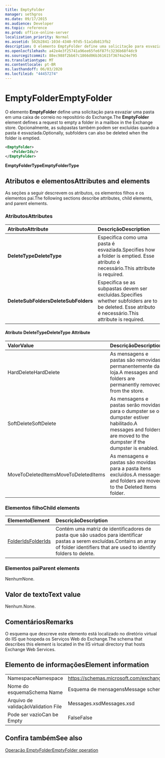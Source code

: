 ```yaml
---
title: EmptyFolder
manager: sethgros
ms.date: 09/17/2015
ms.audience: Developer
ms.topic: reference
ms.prod: office-online-server
localization_priority: Normal
ms.assetid: 502b2841-103d-4340-97d5-51a1db813fb2
description: O elemento EmptyFolder define uma solicitação para esvaziar uma pasta em uma caixa de correio no repositório do Exchange. Opcionalmente, as subpastas também podem ser excluídas quando a pasta é esvaziada.
ms.openlocfilehash: a42e4e3f25741a96ee65fe6f87fc3236b68f4dc9
ms.sourcegitcommit: 88ec988f2bb67c1866d06b361615f3674a24e795
ms.translationtype: MT
ms.contentlocale: pt-BR
ms.lasthandoff: 06/03/2020
ms.locfileid: "44457274"
---
```

# <a name="emptyfolder"></a><span data-ttu-id="e6854-104">EmptyFolder</span><span class="sxs-lookup"><span data-stu-id="e6854-104">EmptyFolder</span></span>

<span data-ttu-id="e6854-105">O elemento **EmptyFolder** define uma solicitação para esvaziar uma pasta em uma caixa de correio no repositório do Exchange.</span><span class="sxs-lookup"><span data-stu-id="e6854-105">The **EmptyFolder** element defines a request to empty a folder in a mailbox in the Exchange store.</span></span> <span data-ttu-id="e6854-106">Opcionalmente, as subpastas também podem ser excluídas quando a pasta é esvaziada.</span><span class="sxs-lookup"><span data-stu-id="e6854-106">Optionally, subfolders can also be deleted when the folder is emptied.</span></span> 
  
```XML
<EmptyFolder>
   <FolderIds/>
</EmptyFolder>
```

 <span data-ttu-id="e6854-107">**EmptyFolderType**</span><span class="sxs-lookup"><span data-stu-id="e6854-107">**EmptyFolderType**</span></span>
## <a name="attributes-and-elements"></a><span data-ttu-id="e6854-108">Atributos e elementos</span><span class="sxs-lookup"><span data-stu-id="e6854-108">Attributes and elements</span></span>

<span data-ttu-id="e6854-109">As seções a seguir descrevem os atributos, os elementos filhos e os elementos pai.</span><span class="sxs-lookup"><span data-stu-id="e6854-109">The following sections describe attributes, child elements, and parent elements.</span></span>
  
### <a name="attributes"></a><span data-ttu-id="e6854-110">Atributos</span><span class="sxs-lookup"><span data-stu-id="e6854-110">Attributes</span></span>

|<span data-ttu-id="e6854-111">**Atributo**</span><span class="sxs-lookup"><span data-stu-id="e6854-111">**Attribute**</span></span>|<span data-ttu-id="e6854-112">**Descrição**</span><span class="sxs-lookup"><span data-stu-id="e6854-112">**Description**</span></span>|
|:-----|:-----|
|<span data-ttu-id="e6854-113">**DeleteType**</span><span class="sxs-lookup"><span data-stu-id="e6854-113">**DeleteType**</span></span> <br/> |<span data-ttu-id="e6854-114">Especifica como uma pasta é esvaziada.</span><span class="sxs-lookup"><span data-stu-id="e6854-114">Specifies how a folder is emptied.</span></span> <span data-ttu-id="e6854-115">Esse atributo é necessário.</span><span class="sxs-lookup"><span data-stu-id="e6854-115">This attribute is required.</span></span>  <br/> |
|<span data-ttu-id="e6854-116">**DeleteSubFolders**</span><span class="sxs-lookup"><span data-stu-id="e6854-116">**DeleteSubFolders**</span></span> <br/> |<span data-ttu-id="e6854-117">Especifica se as subpastas devem ser excluídas.</span><span class="sxs-lookup"><span data-stu-id="e6854-117">Specifies whether subfolders are to be deleted.</span></span> <span data-ttu-id="e6854-118">Esse atributo é necessário.</span><span class="sxs-lookup"><span data-stu-id="e6854-118">This attribute is required.</span></span>  <br/> |
   
#### <a name="deletetype-attribute"></a><span data-ttu-id="e6854-119">Atributo DeleteType</span><span class="sxs-lookup"><span data-stu-id="e6854-119">DeleteType Attribute</span></span>

|<span data-ttu-id="e6854-120">**Valor**</span><span class="sxs-lookup"><span data-stu-id="e6854-120">**Value**</span></span>|<span data-ttu-id="e6854-121">**Descrição**</span><span class="sxs-lookup"><span data-stu-id="e6854-121">**Description**</span></span>|
|:-----|:-----|
|<span data-ttu-id="e6854-122">HardDelete</span><span class="sxs-lookup"><span data-stu-id="e6854-122">HardDelete</span></span>  <br/> |<span data-ttu-id="e6854-123">As mensagens e pastas são removidas permanentemente da loja.</span><span class="sxs-lookup"><span data-stu-id="e6854-123">A messages and folders are permanently removed from the store.</span></span>  <br/> |
|<span data-ttu-id="e6854-124">SoftDelete</span><span class="sxs-lookup"><span data-stu-id="e6854-124">SoftDelete</span></span>  <br/> |<span data-ttu-id="e6854-125">As mensagens e pastas serão movidas para o dumpster se o dumpster estiver habilitado.</span><span class="sxs-lookup"><span data-stu-id="e6854-125">A messages and folders are moved to the dumpster if the dumpster is enabled.</span></span>  <br/> |
|<span data-ttu-id="e6854-126">MoveToDeletedItems</span><span class="sxs-lookup"><span data-stu-id="e6854-126">MoveToDeletedItems</span></span>  <br/> |<span data-ttu-id="e6854-127">As mensagens e pastas são movidas para a pasta itens excluídos.</span><span class="sxs-lookup"><span data-stu-id="e6854-127">A messages and folders are moved to the Deleted Items folder.</span></span>  <br/> |
   
### <a name="child-elements"></a><span data-ttu-id="e6854-128">Elementos filho</span><span class="sxs-lookup"><span data-stu-id="e6854-128">Child elements</span></span>

|<span data-ttu-id="e6854-129">**Elemento**</span><span class="sxs-lookup"><span data-stu-id="e6854-129">**Element**</span></span>|<span data-ttu-id="e6854-130">**Descrição**</span><span class="sxs-lookup"><span data-stu-id="e6854-130">**Description**</span></span>|
|:-----|:-----|
|[<span data-ttu-id="e6854-131">FolderIds</span><span class="sxs-lookup"><span data-stu-id="e6854-131">FolderIds</span></span>](folderids.md) <br/> |<span data-ttu-id="e6854-132">Contém uma matriz de identificadores de pasta que são usados para identificar pastas a serem excluídas.</span><span class="sxs-lookup"><span data-stu-id="e6854-132">Contains an array of folder identifiers that are used to identify folders to delete.</span></span>  <br/> |
   
### <a name="parent-elements"></a><span data-ttu-id="e6854-133">Elementos pai</span><span class="sxs-lookup"><span data-stu-id="e6854-133">Parent elements</span></span>

<span data-ttu-id="e6854-134">Nenhum</span><span class="sxs-lookup"><span data-stu-id="e6854-134">None.</span></span>
  
## <a name="text-value"></a><span data-ttu-id="e6854-135">Valor de texto</span><span class="sxs-lookup"><span data-stu-id="e6854-135">Text value</span></span>

<span data-ttu-id="e6854-136">Nenhum.</span><span class="sxs-lookup"><span data-stu-id="e6854-136">None.</span></span>
  
## <a name="remarks"></a><span data-ttu-id="e6854-137">Comentários</span><span class="sxs-lookup"><span data-stu-id="e6854-137">Remarks</span></span>

<span data-ttu-id="e6854-138">O esquema que descreve este elemento está localizado no diretório virtual do IIS que hospeda os Serviços Web do Exchange.</span><span class="sxs-lookup"><span data-stu-id="e6854-138">The schema that describes this element is located in the IIS virtual directory that hosts Exchange Web Services.</span></span>
  
## <a name="element-information"></a><span data-ttu-id="e6854-139">Elemento de informações</span><span class="sxs-lookup"><span data-stu-id="e6854-139">Element information</span></span>

|||
|:-----|:-----|
|<span data-ttu-id="e6854-140">Namespace</span><span class="sxs-lookup"><span data-stu-id="e6854-140">Namespace</span></span>  <br/> |https://schemas.microsoft.com/exchange/services/2006/messages  <br/> |
|<span data-ttu-id="e6854-141">Nome do esquema</span><span class="sxs-lookup"><span data-stu-id="e6854-141">Schema Name</span></span>  <br/> |<span data-ttu-id="e6854-142">Esquema de mensagens</span><span class="sxs-lookup"><span data-stu-id="e6854-142">Message schema</span></span>  <br/> |
|<span data-ttu-id="e6854-143">Arquivo de validação</span><span class="sxs-lookup"><span data-stu-id="e6854-143">Validation File</span></span>  <br/> |<span data-ttu-id="e6854-144">Messages.xsd</span><span class="sxs-lookup"><span data-stu-id="e6854-144">Messages.xsd</span></span>  <br/> |
|<span data-ttu-id="e6854-145">Pode ser vazio</span><span class="sxs-lookup"><span data-stu-id="e6854-145">Can be Empty</span></span>  <br/> |<span data-ttu-id="e6854-146">False</span><span class="sxs-lookup"><span data-stu-id="e6854-146">False</span></span>  <br/> |
   
## <a name="see-also"></a><span data-ttu-id="e6854-147">Confira também</span><span class="sxs-lookup"><span data-stu-id="e6854-147">See also</span></span>



[<span data-ttu-id="e6854-148">Operação EmptyFolder</span><span class="sxs-lookup"><span data-stu-id="e6854-148">EmptyFolder operation</span></span>](emptyfolder-operation.md)

